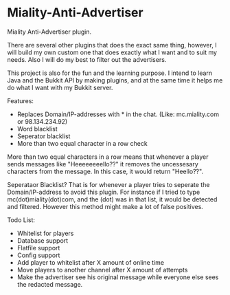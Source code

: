 # Miality-Anti-Advertiser
Miality Anti-Advertiser plugin.

There are several other plugins that does the exact same thing, however,
I will build my own custom one that does exactly what I want and to suit
my needs. Also I will do my best to filter out the advertisers.

This project is also for the fun and the learning purpose. I intend to learn
Java and the Bukkit API by making plugins, and at the same time it helps
me do what I want with my Bukkit server.

Features:
- Replaces Domain/IP-addresses with * in the chat. (Like: mc.miality.com or 98.134.234.92)
- Word blacklist
- Seperator blacklist
- More than two equal character in a row check

More than two equal characters in a row means that whenever a player
sends messages like "Heeeeeeeello??" it removes the uncessesary characters
from the message. In this case, it would return "Heello??".

Seperataor Blacklist?
That is for whenever a player tries to seperate the Domain/IP-address to avoid this plugin.
For instance if I tried to type mc(dot)miality(dot)com, and the (dot) was in that list,
it would be detected and filtered. However this method might make a lot of false positives.

Todo List:
- Whitelist for players
- Database support
- Flatfile support
- Config support
- Add player to whitelist after X amount of online time
- Move players to another channel after X amount of attempts
- Make the advertiser see his original message while everyone else sees the redacted message.
